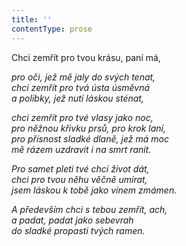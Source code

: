 ```yaml
---
title: ''
contentType: prose
---
```


Chci zemřít pro tvou krásu, paní má,

_pro oči, jež mě jaly do svých tenat,  
chci zemřít pro tvá ústa úsměvná  
a polibky, jež nutí láskou sténat,_

_chci zemřít pro tvé vlasy jako noc,  
pro něžnou křivku prsů, pro krok laní,  
pro přísnost sladké dlaně, jež má moc  
mě rázem uzdravit i na smrt ranit._

_Pro samet pleti tvé chci život dát,  
chci pro tvou něhu věčně umírat,  
jsem láskou k tobě jako vínem zmámen._

_A především chci s tebou zemřít, ach,  
a padat, padat jako sebevrah  
do sladké propasti tvých ramen._
